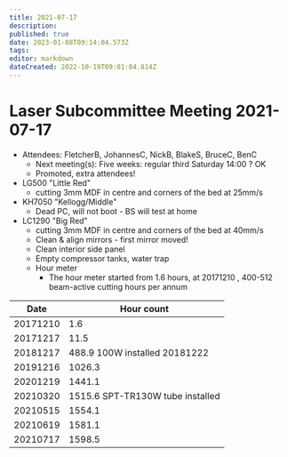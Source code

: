 ```yaml
---
title: 2021-07-17
description: 
published: true
date: 2023-01-08T09:14:04.573Z
tags: 
editor: markdown
dateCreated: 2022-10-19T09:01:04.814Z
---
```


# Laser Subcommittee Meeting 2021-07-17

-   Attendees: FletcherB, JohannesC, NickB, BlakeS, BruceC, BenC
    -   Next meeting(s): Five weeks: regular third Saturday 14:00 ? OK
    -   Promoted, extra attendees!
-   LG500 "Little Red"
    -   cutting 3mm MDF in centre and corners of the bed at 25mm/s
-   KH7050 "Kellogg/Middle"
    -   Dead PC, will not boot - BS will test at home
-   LC1290 "Big Red"
    -   cutting 3mm MDF in centre and corners of the bed at 40mm/s
    -   Clean & align mirrors - first mirror moved!
    -   Clean interior side panel
    -   Empty compressor tanks, water trap
    -   Hour meter
        -   The hour meter started from 1.6 hours, at 20171210 , 400-512 beam-active cutting hours per annum

| Date     | Hour count                       |
|----------|----------------------------------|
| 20171210 | 1.6                              |
| 20171217 | 11.5                             |
| 20181217 | 488.9 100W installed 20181222    |
| 20191216 | 1026.3                           |
| 20201219 | 1441.1                           |
| 20210320 | 1515.6 SPT-TR130W tube installed |
| 20210515 | 1554.1                           |
| 20210619 | 1581.1                           |
| 20210717 | 1598.5                           |
